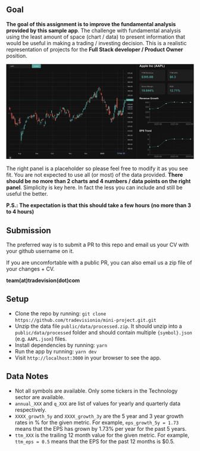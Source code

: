 ## Goal
**The goal of this assignment is to improve the fundamental analysis provided by this sample app**. The challenge with fundamental analysis using the least amount of space (chart / data) to present information that would be useful in making a trading / investing decision. This is a realistic representation of projects for the **Full Stack developer / Product Owner** position. 

![TradeVision Screenshot](./image.png)

The right panel is a placeholder so please feel free to modify it as you see fit. You are not expected to use all (or most) of the data provided. **There should be no more than 2 charts and 4 numbers / data points on the right panel**. Simplicity is key here. In fact the less you can include and still be useful the better.

**P.S.: The expectation is that this should take a few hours (no more than 3 to 4 hours)**



## Submission
The preferred way is to submit a PR to this repo and email us your CV with your github username on it. 

If you are uncomfortable with a public PR, you can also email us a zip file of your changes + CV.

**team(at)tradevision(dot)com**

## Setup
- Clone the repo by running: `git clone https://github.com/tradevisionio/mini-project.git.git`
- Unzip the data file `public/data/processed.zip`. It should unzip into a `public/data/processed` folder and should contain multiple `{symbol}.json` (e.g. `AAPL.json`) files.
- Install dependencies by running: `yarn`
- Run the app by running: `yarn dev`
- Visit `http://localhost:3000` in your browser to see the app.

## Data Notes
- Not all symbols are available. Only some tickers in the Technology sector are available.
- `annual_XXX` and `q_XXX` are list of values for yearly and quarterly data respectively.
- `XXXX_growth_5y` and `XXXX_growth_3y` are the 5 year and 3 year growth rates in % for the given metric. For example, `eps_growth_5y = 1.73` means that the EPS has grown by 1.73% per year for the past 5 years.
- `ttm_XXX` is the trailing 12 month value for the given metric. For example, `ttm_eps = 0.5` means that the EPS for the past 12 months is $0.5.